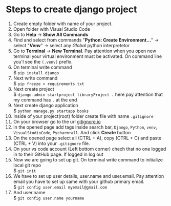 # Steps to create django project
1. Create empty folder with name of your project.
2. Open folder with Visual Studio Code
3. Go to __Help__ -> **Show All Commands**
4. Find and select from commands "__Python: Create Environment...__" -> select "**Venv**" -> select any _Global_ python interpretetor
5. Go to **Terminal** -> **New Terminal**. Pay attention when you open new terminal your virtual environment must be activated. On command line you'l see the `(.venv)` prefix.
6. On terminal write command  
$ ```pip install django```
7. Next write command  
$ ```pip freeze > requirements.txt```
8. Next create project  
$ ```django-admin startproject libraryProject .``` here pay attention that my command has `.` at the end
9. Next create django application  
$ ```python manage.py startapp books```
10. Inside of your project(root) folder create file with name `.gitignore`
11. On your browser go to the url [gitignore.io](https://gitignore.io)
12. in the opened page add tags inside search bar, `Django`, `Python`, `venv`, `VisualStudioCode`, `Pycharm+all`. And click **Create** button
13. On the opened page select all (CTRL + A), copy (CTRL + C) and paste (CTRL + V) into your `.gitignore` file.
14. On your vs code account (Left bottom corner) chech that no one logged in to their GitHub page. If logged in log out
15. Now we are going to set up git. On terminal write command to initialize local git repo  
$ ```git init```
16. We have to set up user details, user.name and user.email. Pay attention email you have to set up same with your github primary email.  
$ `git config user.email myemail@gmail.com`
17. And user.name   
$ `git config user.name yourname`